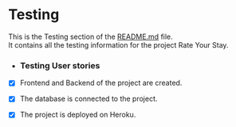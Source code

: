 # Testing

This is the Testing section of the [README.md](README.md) file.  
It  contains all the testing information for the project Rate Your Stay.

- ### Testing User stories

- [x] Frontend and Backend of the project are created.
- [x] The database is connected to the project.
- [x] The project is deployed on Heroku.

 




